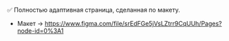 :white_check_mark: Полностью адаптивная страница, сделанная по макету.

- Макет -> https://www.figma.com/file/srEdFGe5jVsLZtrr9CqUUh/Pages?node-id=0%3A1
